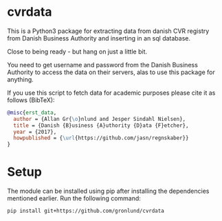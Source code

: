 # cvrdata
This is a Python3 package for extracting data from danish CVR registry from Danish Business Authority and inserting in an sql database.

Close to being ready - but hang on just a little bit.

You need to get username and password from the Danish Business Authority to access the data on their servers, alas to use this package for anything.


If you use this script to fetch data for academic purposes please cite it as follows (BibTeX):
```bibtex
@misc{erst_data,
  author = {Allan Gr{\o}nlund and Jesper Sindahl Nielsen},
  title = {Danish {B}usiness {A}uthority {D}ata {F}etcher},
  year = {2017},
  howpublished = {\url{https://github.com/jasn/regnskaber}}
}
```

# Setup
The module can be installed using pip after installing the dependencies mentioned earlier.
Run the following command:

``pip install git+https://github.com/gronlund/cvrdata``


